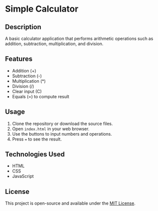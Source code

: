 # Simple Calculator

## Description
A basic calculator application that performs arithmetic operations such as addition, subtraction, multiplication, and division.

## Features
- Addition (+)
- Subtraction (-)
- Multiplication (*)
- Division (/)
- Clear input (C)
- Equals (=) to compute result

## Usage
1. Clone the repository or download the source files.
2. Open `index.html` in your web browser.
3. Use the buttons to input numbers and operations.
4. Press `=` to see the result.

## Technologies Used
- HTML
- CSS
- JavaScript

## License
This project is open-source and available under the [MIT License](LICENSE).
